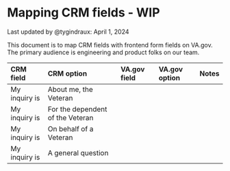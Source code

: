 # Mapping CRM fields - WIP

Last updated by @tygindraux: April 1, 2024

This document is to map CRM fields with frontend form fields on VA.gov. The primary audience is engineering and product folks on our team.

|CRM field|CRM option|VA.gov field|VA.gov option|Notes|
|:--|:--|:--|:--|:--|
|My inquiry is|About me, the Veteran||
|My inquiry is|For the dependent of the Veteran||
|My inquiry is|On behalf of a Veteran||
|My inquiry is|A general question||
